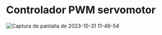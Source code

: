 # Controlador PWM servomotor
![Captura de pantalla de 2023-10-31 11-46-54](https://github.com/Daniel-Porras/Digital-1-2023-2/assets/73449036/914e1ffd-9e75-4fcf-af26-a714111634e1)
